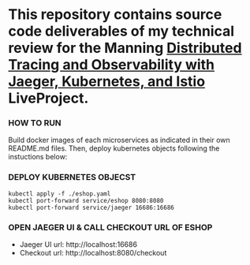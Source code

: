 # This repository contains source code deliverables of my technical review for the Manning [Distributed Tracing and Observability with Jaeger, Kubernetes, and Istio](https://liveproject.manning.com/project/621) LiveProject.

### HOW TO RUN 
Build docker images of each microservices as indicated in their own README.md files. Then, deploy kubernetes objects following the instuctions below:

### DEPLOY KUBERNETES OBJECST
```
kubectl apply -f ./eshop.yaml
kubectl port-forward service/eshop 8080:8080
kubectl port-forward service/jaeger 16686:16686
```

### OPEN JAEGER UI & CALL CHECKOUT URL OF ESHOP 
* Jaeger UI url: http://localhost:16686
* Checkout url: http://localhost:8080/checkout